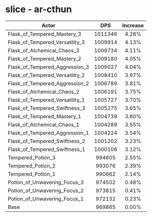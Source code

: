 # slice - ar-cthun
| Actor | DPS | Increase |
|---|:---:|:---:|
|Flask_of_Tempered_Mastery_3|1011346|4.28%|
|Flask_of_Tempered_Versatility_3|1009914|4.13%|
|Flask_of_Alchemical_Chaos_3|1009734|4.11%|
|Flask_of_Tempered_Mastery_2|1009180|4.05%|
|Flask_of_Tempered_Aggression_3|1009027|4.04%|
|Flask_of_Tempered_Versatility_2|1008410|3.97%|
|Flask_of_Tempered_Aggression_2|1006789|3.81%|
|Flask_of_Alchemical_Chaos_2|1006191|3.75%|
|Flask_of_Tempered_Versatility_1|1005727|3.70%|
|Flask_of_Tempered_Swiftness_3|1005275|3.65%|
|Flask_of_Tempered_Mastery_1|1004739|3.60%|
|Flask_of_Alchemical_Chaos_1|1004289|3.55%|
|Flask_of_Tempered_Aggression_1|1004224|3.54%|
|Flask_of_Tempered_Swiftness_2|1001202|3.23%|
|Flask_of_Tempered_Swiftness_1|1000106|3.12%|
|Tempered_Potion_3|994605|2.55%|
|Tempered_Potion_2|993076|2.39%|
|Tempered_Potion_1|990662|2.14%|
|Potion_of_Unwavering_Focus_3|974502|0.48%|
|Potion_of_Unwavering_Focus_2|973815|0.41%|
|Potion_of_Unwavering_Focus_1|972132|0.23%|
|Base|969865|0.00%|
